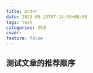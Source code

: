 ```yaml
---
title: order
date: 2023-05-13T07:14:59+08:00
tags: test
categories: 测试
cover:
feature: false
---
```

## 测试文章的推荐顺序
